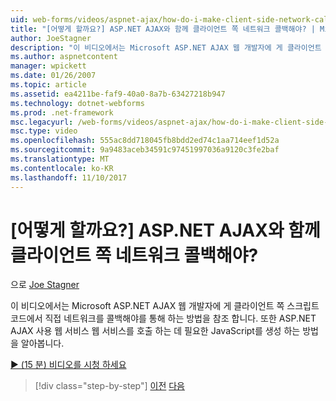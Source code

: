 ```yaml
---
uid: web-forms/videos/aspnet-ajax/how-do-i-make-client-side-network-callbacks-with-aspnet-ajax
title: "[어떻게 할까요?] ASP.NET AJAX와 함께 클라이언트 쪽 네트워크 콜백해야? | Microsoft 문서"
author: JoeStagner
description: "이 비디오에서는 Microsoft ASP.NET AJAX 웹 개발자에 게 클라이언트 쪽 스크립트 코드에서 직접 네트워크를 콜백해야를 통해 하는 방법을 참조 합니다. 에서는 참조 방식 ASP.NET..."
ms.author: aspnetcontent
manager: wpickett
ms.date: 01/26/2007
ms.topic: article
ms.assetid: ea4211be-faf9-40a0-8a7b-63427218b947
ms.technology: dotnet-webforms
ms.prod: .net-framework
msc.legacyurl: /web-forms/videos/aspnet-ajax/how-do-i-make-client-side-network-callbacks-with-aspnet-ajax
msc.type: video
ms.openlocfilehash: 555ac8dd718045fb8bdd2ed74c1aa714eef1d52a
ms.sourcegitcommit: 9a9483aceb34591c97451997036a9120c3fe2baf
ms.translationtype: MT
ms.contentlocale: ko-KR
ms.lasthandoff: 11/10/2017
---
```

<a name="how-do-i-make-client-side-network-callbacks-with-aspnet-ajax"></a>[어떻게 할까요?] ASP.NET AJAX와 함께 클라이언트 쪽 네트워크 콜백해야?
====================
으로 [Joe Stagner](https://github.com/JoeStagner)

이 비디오에서는 Microsoft ASP.NET AJAX 웹 개발자에 게 클라이언트 쪽 스크립트 코드에서 직접 네트워크를 콜백해야를 통해 하는 방법을 참조 합니다. 또한 ASP.NET AJAX 사용 웹 서비스 웹 서비스를 호출 하는 데 필요한 JavaScript를 생성 하는 방법을 알아봅니다.

[&#9654; (15 분) 비디오를 시청 하세요](https://channel9.msdn.com/Blogs/ASP-NET-Site-Videos/how-do-i-make-client-side-network-callbacks-with-aspnet-ajax)

>[!div class="step-by-step"]
[이전](how-do-i-implement-dynamic-partial-page-updates-with-aspnet-ajax.md)
[다음](how-do-i-add-aspnet-ajax-features-to-an-existing-web-application.md)
